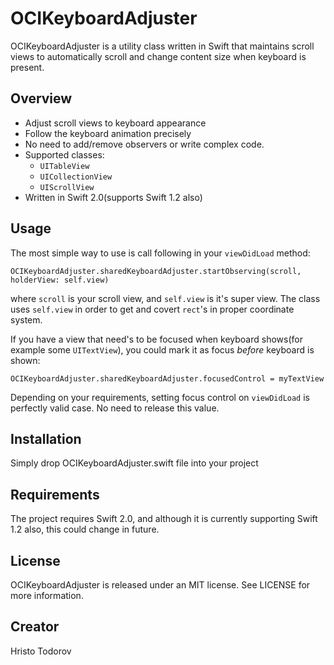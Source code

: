 # OCIKeyboardAdjuster
OCIKeyboardAdjuster is a utility class written in Swift that maintains scroll views to automatically scroll and change content size when keyboard is present.
## Overview
* Adjust scroll views to keyboard appearance
* Follow the keyboard animation precisely
* No need to add/remove observers or write complex code.
* Supported classes:
  * `UITableView`
  * `UICollectionView`
  * `UIScrollView`
* Written in Swift 2.0(supports Swift 1.2 also)
## Usage
The most simple way to use is call following in your `viewDidLoad` method:
```
OCIKeyboardAdjuster.sharedKeyboardAdjuster.startObserving(scroll, holderView: self.view)
```
where `scroll` is your scroll view, and `self.view` is it's super view. The class uses `self.view` in order to get and covert `rect`'s in proper coordinate system.

If you have a view that need's to be focused when keyboard shows(for example some `UITextView`), you could mark it as focus *before* keyboard is shown:
```
OCIKeyboardAdjuster.sharedKeyboardAdjuster.focusedControl = myTextView
```
Depending on your requirements, setting focus control on `viewDidLoad` is perfectly valid case. No need to release this value.
## Installation
Simply drop OCIKeyboardAdjuster.swift file into your project
## Requirements
The project requires Swift 2.0, and although it is currently supporting Swift 1.2 also, this could change in future.
## License
OCIKeyboardAdjuster is released under an MIT license. See LICENSE for more information.
## Creator
Hristo Todorov
